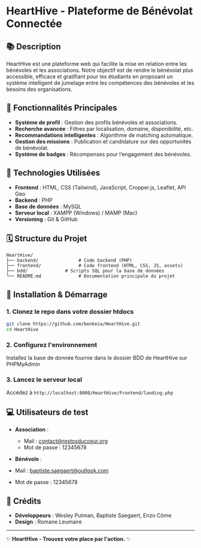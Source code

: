 # HeartHive - Plateforme de Bénévolat Connectée

## 📚 Description

HeartHive est une plateforme web qui facilite la mise en relation entre les bénévoles et les associations. Notre objectif est de rendre le bénévolat plus accessible, efficace et gratifiant pour les étudiants en proposant un système intelligent de jumelage entre les compétences des bénévoles et les besoins des organisations.

## 🎯 Fonctionnalités Principales

- **Système de profil** : Gestion des profils bénévoles et associations.
- **Recherche avancée** : Filtres par localisation, domaine, disponibilité, etc.
- **Recommandations intelligentes** : Algorithme de matching automatique.
- **Gestion des missions** : Publication et candidature sur des opportunités de bénévolat.
- **Système de badges** : Récompenses pour l’engagement des bénévoles.

## 💪 Technologies Utilisées

- **Frontend** : HTML, CSS (Tailwind), JavaScript, Cropper.js, Leaflet, API Geo
- **Backend** : PHP
- **Base de données** : MySQL
- **Serveur local** : XAMPP (Windows) / MAMP (Mac)
- **Versioning** : Git & GitHub

## 🗓 Structure du Projet

```
HeartHive/
├── backend/               # Code backend (PHP)
├── frontend/              # Code frontend (HTML, CSS, JS, assets)
├── bdd/              # Scripts SQL pour la base de données
└── README.md              # Documentation principale du projet
```

## 🚀 Installation & Démarrage

### 1. Clonez le repo dans votre dossier htdocs

```bash
git clone https://github.com/benkeia/HeartHive.git
cd HeartHive
```

### 2. Configurez l'environnement

Installez la base de donnée fournie dans le dossier BDD de HeartHive sur PHPMyAdmin

### 3. Lancez le serveur local

Accédez à `http://localhost:8000/HeartHive/Frontend/landing.php`

## 💻 Utilisateurs de test

- **Association** :

  - Mail : contact@restosducoeur.org
  - Mot de passe : 12345678

- **Bénévole** :

- Mail : baptiste.saegaert@outlook.com
- Mot de passe : 12345678

## 🌟 Crédits

- **Développeurs** : Wesley Putman, Baptiste Saegaert, Enzo Côme
- **Design** : Romane Leumaire

---

✨ **HeartHive - Trouvez votre place par l'action.** ✨
